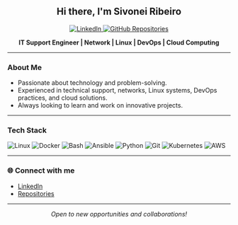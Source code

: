<h2 align="center">Hi there, I'm Sivonei Ribeiro</h2>

<p align="center">
  <a href="https://www.linkedin.com/in/sivonei-ribeiro-00014078/">
    <img src="https://img.shields.io/badge/LinkedIn-blue?style=for-the-badge&logo=linkedin&logoColor=white" alt="LinkedIn"/>
  </a>
  <a href="https://github.com/sivonei?tab=repositories">
    <img src="https://img.shields.io/badge/My%20Repositories-181717?style=for-the-badge&logo=github&logoColor=white" alt="GitHub Repositories"/>
  </a>
</p>

<p align="center">
  <b>IT Support Engineer | Network | Linux | DevOps | Cloud Computing</b>
</p>

---

### About Me

- Passionate about technology and problem-solving.
- Experienced in technical support, networks, Linux systems, DevOps practices, and cloud solutions.
- Always looking to learn and work on innovative projects.

---

### Tech Stack

<p align="left">
  <img alt="Linux" src="https://img.shields.io/badge/Linux-FCC624?style=for-the-badge&logo=linux&logoColor=black"/>
  <img alt="Docker" src="https://img.shields.io/badge/Docker-2496ED?style=for-the-badge&logo=docker&logoColor=white"/>
  <img alt="Bash" src="https://img.shields.io/badge/Bash-4EAA25?style=for-the-badge&logo=gnubash&logoColor=white"/>
  <img alt="Ansible" src="https://img.shields.io/badge/Ansible-EE0000?style=for-the-badge&logo=ansible&logoColor=white"/>
  <img alt="Python" src="https://img.shields.io/badge/Python-3776AB?style=for-the-badge&logo=python&logoColor=white"/>
  <img alt="Git" src="https://img.shields.io/badge/Git-F05032?style=for-the-badge&logo=git&logoColor=white"/>
  <img alt="Kubernetes" src="https://img.shields.io/badge/Kubernetes-326CE5?style=for-the-badge&logo=kubernetes&logoColor=white"/>
  <img alt="AWS" src="https://img.shields.io/badge/AWS-232F3E?style=for-the-badge&logo=amazonaws&logoColor=white"/>
</p>


---

### 🌐 Connect with me

- [LinkedIn](https://www.linkedin.com/in/sivonei-ribeiro-00014078/)
- [Repositories](https://github.com/sivonei?tab=repositories)

---

<p align="center">
  <i>Open to new opportunities and collaborations!</i>
</p>
